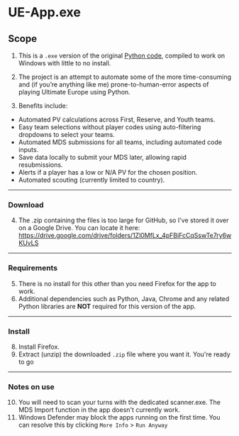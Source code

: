 # UE-App.exe

## Scope

1. This is a `.exe` version of the original [Python code](https://github.com/LukaMaxima/UE_App), compiled to work on Windows with little to no install.

2. The project is an attempt to automate some of the more time-consuming and (if you’re anything like me) prone-to-human-error aspects of playing Ultimate Europe using Python.

3. Benefits include:
- Automated PV calculations across First, Reserve, and Youth teams.
- Easy team selections without player codes using auto-filtering dropdowns to select your teams.
- Automated MDS submissions for all teams, including automated code inputs.
- Save data locally to submit your MDS later, allowing rapid resubmissions.
- Alerts if a player has a low or N/A PV for the chosen position.
- Automated scouting (currently limited to country).

-----

### Download

4. The .zip containing the files is too large for GitHub, so I've stored it over on a Google Drive. You can locate it here: https://drive.google.com/drive/folders/1Zl0MfLx_4pFBiFcCqSswTe7ry6wKUvLS

-----

### Requirements

5. There is no install for this other than you need Firefox for the app to work.
6. Additional dependencies such as Python, Java, Chrome and any related Python libraries are **NOT** required for this version of the app.

-----

### Install

8. Install Firefox.
9. Extract (unzip) the downloaded `.zip` file where you want it. You're ready to go

-----

### Notes on use

10. You will need to scan your turns with the dedicated scanner.exe. The MDS Import function in the app doesn't currently work.
11. Windows Defender may block the apps running on the first time. You can resolve this by clicking `More Info` > `Run Anyway`
